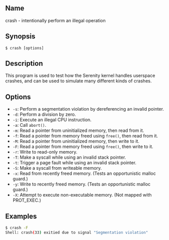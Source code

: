 ## Name

crash - intentionally perform an illegal operation

## Synopsis

```**sh
$ crash [options]
```

## Description

This program is used to test how the Serenity kernel handles
userspace crashes, and can be used to simulate many different
kinds of crashes.

## Options

* `-s`: Perform a segmentation violation by dereferencing an invalid pointer.
* `-d`: Perform a division by zero.
* `-i`: Execute an illegal CPU instruction.
* `-a`: Call `abort()`.
* `-m`: Read a pointer from uninitialized memory, then read from it.
* `-f`: Read a pointer from memory freed using `free()`, then read from it.
* `-M`: Read a pointer from uninitialized memory, then write to it.
* `-F`: Read a pointer from memory freed using `free()`, then write to it.
* `-r`: Write to read-only memory.
* `-T`: Make a syscall while using an invalid stack pointer.
* `-t`: Trigger a page fault while using an invalid stack pointer.
* `-S`: Make a syscall from writeable memory.
* `-x`: Read from recently freed memory. (Tests an opportunistic malloc guard.)
* `-y`: Write to recently freed memory. (Tests an opportunistic malloc guard.)
* `-X`: Attempt to execute non-executable memory. (Not mapped with PROT\_EXEC.)

## Examples

```sh
$ crash -F
Shell: crash(33) exitied due to signal "Segmentation violation"
```
